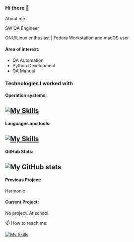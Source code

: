 ### Hi there 👋

About me

SW QA Engineer

GNU/Linux enthusiast | Fedora Workstation and macOS user 

 #### Area of interest:
- QA Automation
- Python Development
- QA Manual

### Technologies I worked with
#### Operation systems: 
[![My Skills](https://skillicons.dev/icons?i=apple,linux,redhat,debian,ubuntu,windows&perline=3&theme=light)](#)
------------
#### Languages and tools:
[![My Skills](https://skillicons.dev/icons?i=python,bash,postgresql,sqlite,md,html,flask,kubernetes,docker,selenium,postman,jenkins,git,github,bitbucket,gitlab,vscode,vim,neovim,notion&perline=13&theme=light)](#)
------------
 #### GitHub Stats:
![My GitHub stats](https://github-readme-stats.vercel.app/api?username=vladspirin&show_icons=true&theme=graywhite&hide_title=true&hide=stars)
------------

#### Previous Project:
Harmonic

#### Current Project:
No project. At school.



📫 How to reach me:

[![My Skills](https://skillicons.dev/icons?i=linkedin,instagram,github,&perline=3&theme=light)](#)
